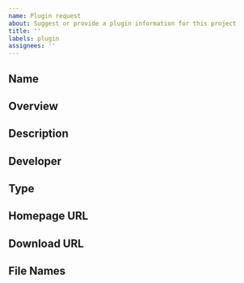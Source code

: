 ```yaml
---
name: Plugin request
about: Suggest or provide a plugin information for this project
title: ''
labels: plugin
assignees: ''
---
```


## Name

## Overview

## Description

## Developer

## Type
<!--Input, Output, Filter, Color, Language-->

## Homepage URL

## Download URL

## File Names
